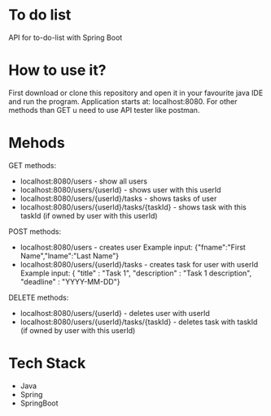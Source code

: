 # To do list
API for to-do-list with Spring Boot

# How to use it?
First download or clone this repository and open it in your favourite java IDE and run the program.
Application starts at: localhost:8080.
For other methods than GET u need to use API tester like postman.

# Mehods
GET methods:
- localhost:8080/users - show all users
- localhost:8080/users/{userId} - shows user with this userId
- localhost:8080/users/{userId}/tasks - shows tasks of user
- localhost:8080/users/{userId}/tasks/{taskId} - shows task with this taskId (if owned by user with this userId)

POST methods:
- localhost:8080/users - creates user
  Example input: {"fname":"First Name","lname":"Last Name"}
- localhost:8080/users/{userId}/tasks - creates task for user with userId
  Example input: { "title" : "Task 1", "description" : "Task 1 description", "deadline" : "YYYY-MM-DD"}
 
DELETE methods:
- localhost:8080/users/{userId} - deletes user with userId
- localhost:8080/users/{userId}/tasks/{taskId} - deletes task with taskId (if owned by user with this userId)

# Tech Stack
- Java
- Spring
- SpringBoot
